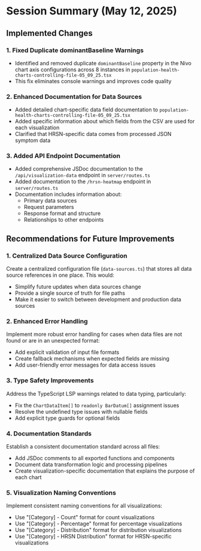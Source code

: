 # Session Summary (May 12, 2025)

## Implemented Changes

### 1. Fixed Duplicate dominantBaseline Warnings
- Identified and removed duplicate `dominantBaseline` property in the Nivo chart axis configurations across 8 instances in `population-health-charts-controlling-file-05_09_25.tsx`
- This fix eliminates console warnings and improves code quality

### 2. Enhanced Documentation for Data Sources
- Added detailed chart-specific data field documentation to `population-health-charts-controlling-file-05_09_25.tsx`
- Added specific information about which fields from the CSV are used for each visualization
- Clarified that HRSN-specific data comes from processed JSON symptom data

### 3. Added API Endpoint Documentation
- Added comprehensive JSDoc documentation to the `/api/visualization-data` endpoint in `server/routes.ts`
- Added documentation to the `/hrsn-heatmap` endpoint in `server/routes.ts`
- Documentation includes information about:
  - Primary data sources
  - Request parameters
  - Response format and structure
  - Relationships to other endpoints

## Recommendations for Future Improvements

### 1. Centralized Data Source Configuration
Create a centralized configuration file (`data-sources.ts`) that stores all data source references in one place. This would:
- Simplify future updates when data sources change
- Provide a single source of truth for file paths
- Make it easier to switch between development and production data sources

### 2. Enhanced Error Handling
Implement more robust error handling for cases when data files are not found or are in an unexpected format:
- Add explicit validation of input file formats
- Create fallback mechanisms when expected fields are missing
- Add user-friendly error messages for data access issues

### 3. Type Safety Improvements
Address the TypeScript LSP warnings related to data typing, particularly:
- Fix the `ChartDataItem[]` to `readonly BarDatum[]` assignment issues
- Resolve the undefined type issues with nullable fields
- Add explicit type guards for optional fields

### 4. Documentation Standards
Establish a consistent documentation standard across all files:
- Add JSDoc comments to all exported functions and components
- Document data transformation logic and processing pipelines
- Create visualization-specific documentation that explains the purpose of each chart

### 5. Visualization Naming Conventions
Implement consistent naming conventions for all visualizations:
- Use "[Category] - Count" format for count visualizations
- Use "[Category] - Percentage" format for percentage visualizations
- Use "[Category] - Distribution" format for distribution visualizations
- Use "[Category] - HRSN Distribution" format for HRSN-specific visualizations